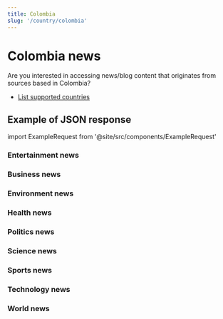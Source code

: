 ```yaml
---
title: Colombia
slug: '/country/colombia'
---
```


# Colombia news

Are you interested in accessing news/blog content that originates from sources based in Colombia?

- [List supported countries](/articles/countries)

## Example of JSON response

import ExampleRequest from '@site/src/components/ExampleRequest'

### Entertainment news
<ExampleRequest url="https://apitube.io/v1/news/articles?limit=2&category=news/Arts_and_Entertainment&country=co"></ExampleRequest>

### Business news
<ExampleRequest url="https://apitube.io/v1/news/articles?limit=2&category=news/Business&country=co"></ExampleRequest>

### Environment news
<ExampleRequest url="https://apitube.io/v1/news/articles?limit=2&category=news/Environment&country=co"></ExampleRequest>

### Health news
<ExampleRequest url="https://apitube.io/v1/news/articles?limit=2&category=news/Health&country=co"></ExampleRequest>

### Politics news
<ExampleRequest url="https://apitube.io/v1/news/articles?limit=2&category=news/Politics&country=co"></ExampleRequest>

### Science news
<ExampleRequest url="https://apitube.io/v1/news/articles?limit=2&category=news/Science&country=co"></ExampleRequest>

### Sports news
<ExampleRequest url="https://apitube.io/v1/news/articles?limit=2&category=news/Sports&country=co"></ExampleRequest>

### Technology news
<ExampleRequest url="https://apitube.io/v1/news/articles?limit=2&category=news/Technology&country=co"></ExampleRequest>

### World news
<ExampleRequest url="https://apitube.io/v1/news/articles?limit=2&category=news/World&country=co"></ExampleRequest>
